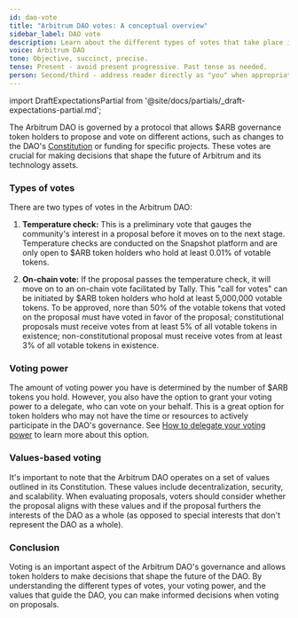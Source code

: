 ```yaml
---
id: dao-vote
title: "Arbitrum DAO votes: A conceptual overview"
sidebar_label: DAO vote
description: Learn about the different types of votes that take place in the Arbitrum DAO.
voice: Arbitrum DAO
tone: Objective, succinct, precise.
tense: Present - avoid present progressive. Past tense as needed.
person: Second/third - address reader directly as "you" when appropriate, refer to the DAO as the DAO, not as "we".
---
```


import DraftExpectationsPartial from '@site/docs/partials/_draft-expectations-partial.md'; 

<DraftExpectationsPartial />

The <a data-quicklook-from='arbitrum-dao '>Arbitrum DAO </a>is governed by a protocol that allows <a data-quicklook-from='arb'>$ARB</a> governance token holders to propose and vote on different actions, such as changes to the DAO's [Constitution](../dao-constitution.md) or funding for specific projects. These votes are crucial for making decisions that shape the future of Arbitrum and its technology assets.

### Types of votes

There are two types of votes in the Arbitrum DAO:

1. **Temperature check:** This is a preliminary vote that gauges the community's interest in a proposal before it moves on to the next stage. Temperature checks are conducted on the Snapshot platform and are only open to $ARB token holders who hold at least 0.01% of <a data-quicklook-from='votable-tokens'>votable tokens</a>.

2. **On-chain vote:** If the proposal passes the temperature check, it will move on to an on-chain vote facilitated by Tally. This "call for votes" can be initiated by $ARB token holders who hold at least 5,000,000 votable tokens. To be approved, nore than 50% of the votable tokens that voted on the proposal must have voted in favor of the proposal; <a data-quicklook-from='constitutional-aip'>constitutional proposals</a> must receive votes from at least 5% of all votable tokens in existence; <a data-quicklook-from='nonconstitutional-aip'>non-constitutional proposal</a> must receive votes from at least 3% of all votable tokens in existence.

### Voting power

The amount of voting power you have is determined by the number of $ARB tokens you hold. However, you also have the option to grant your voting power to a <a data-quicklook-from='delegate'>delegate</a>, who can vote on your behalf. This is a great option for token holders who may not have the time or resources to actively participate in the DAO's governance. See [How to delegate your voting power](../how-tos/select-delegate-voting-power.md) to learn more about this option.

### Values-based voting

It's important to note that the Arbitrum DAO operates on a set of values outlined in its Constitution. These values include decentralization, security, and scalability. When evaluating proposals, voters should consider whether the proposal aligns with these values and if the proposal furthers the interests of the DAO as a whole (as opposed to special interests that don't represent the DAO as a whole).

### Conclusion

Voting is an important aspect of the Arbitrum DAO's governance and allows token holders to make decisions that shape the future of the DAO. By understanding the different types of votes, your voting power, and the values that guide the DAO, you can make informed decisions when voting on proposals.